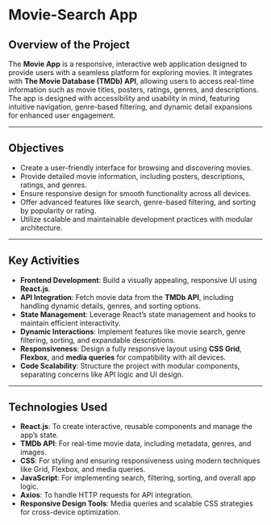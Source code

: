 # Movie-Search App

## Overview of the Project  
The **Movie App** is a responsive, interactive web application designed to provide users with a seamless platform for exploring movies. It integrates with **The Movie Database (TMDb) API**, allowing users to access real-time information such as movie titles, posters, ratings, genres, and descriptions. The app is designed with accessibility and usability in mind, featuring intuitive navigation, genre-based filtering, and dynamic detail expansions for enhanced user engagement.

---

## Objectives  
- Create a user-friendly interface for browsing and discovering movies.  
- Provide detailed movie information, including posters, descriptions, ratings, and genres.  
- Ensure responsive design for smooth functionality across all devices.  
- Offer advanced features like search, genre-based filtering, and sorting by popularity or rating.  
- Utilize scalable and maintainable development practices with modular architecture.  

---

## Key Activities  
- **Frontend Development**: Build a visually appealing, responsive UI using **React.js**.  
- **API Integration**: Fetch movie data from the **TMDb API**, including handling dynamic details, genres, and sorting options.  
- **State Management**: Leverage React’s state management and hooks to maintain efficient interactivity.  
- **Dynamic Interactions**: Implement features like movie search, genre filtering, sorting, and expandable descriptions.  
- **Responsiveness**: Design a fully responsive layout using **CSS Grid**, **Flexbox**, and **media queries** for compatibility with all devices.  
- **Code Scalability**: Structure the project with modular components, separating concerns like API logic and UI design.  

---

## Technologies Used  
- **React.js**: To create interactive, reusable components and manage the app’s state.  
- **TMDb API**: For real-time movie data, including metadata, genres, and images.  
- **CSS**: For styling and ensuring responsiveness using modern techniques like Grid, Flexbox, and media queries.  
- **JavaScript**: For implementing search, filtering, sorting, and overall app logic.  
- **Axios**: To handle HTTP requests for API integration.  
- **Responsive Design Tools**: Media queries and scalable CSS strategies for cross-device optimization.  
